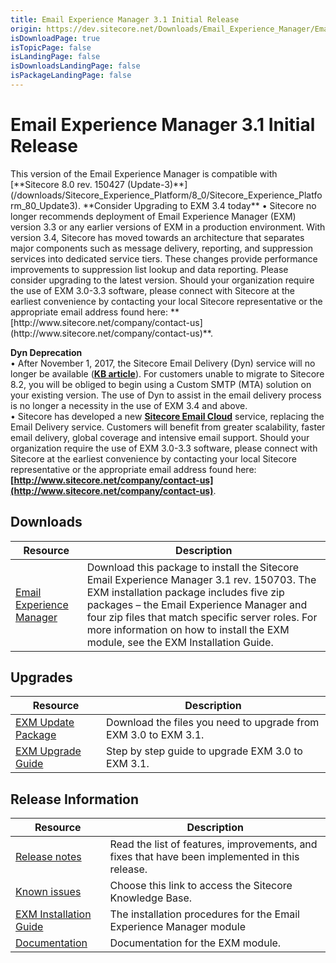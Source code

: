 ```yaml
---
title: Email Experience Manager 3.1 Initial Release
origin: https://dev.sitecore.net/Downloads/Email_Experience_Manager/Email_Experience_Manager_31/Email_Experience_Manager_31_Initial_Release
isDownloadPage: true
isTopicPage: false
isLandingPage: false
isDownloadsLandingPage: false
isPackageLandingPage: false
---
```


# Email Experience Manager 3.1 Initial Release

  <Alert variant='warning' mb={4}>
    <AlertIcon />
    This version of the Email Experience Manager is compatible with [**Sitecore 8.0 rev. 150427 (Update-3)**](/downloads/Sitecore_Experience_Platform/8_0/Sitecore_Experience_Platform_80_Update3).
  </Alert>
  
  <Alert variant='warning' mb={4}>
    <AlertIcon />
    **Consider Upgrading to EXM 3.4 today**  
• Sitecore no longer recommends deployment of Email Experience Manager (EXM) version 3.3 or any earlier versions of EXM in a production environment. With version 3.4, Sitecore has moved towards an architecture that separates major components such as message delivery, reporting, and suppression services into dedicated service tiers. These changes provide performance improvements to suppression list lookup and data reporting. Please consider upgrading to the latest version. Should your organization require the use of EXM 3.0-3.3 software, please connect with Sitecore at the earliest convenience by contacting your local Sitecore representative or the appropriate email address found here: **[http://www.sitecore.net/company/contact-us](http://www.sitecore.net/company/contact-us)**.  
  
**Dyn Deprecation**  
• After November 1, 2017, the Sitecore Email Delivery (Dyn) service will no longer be available (**[KB article](https://kb.sitecore.net/articles/669456)**). For customers unable to migrate to Sitecore 8.2, you will be obliged to begin using a Custom SMTP (MTA) solution on your existing version. The use of Dyn to assist in the email delivery process is no longer a necessity in the use of EXM 3.4 and above.  
• Sitecore has developed a new **[Sitecore Email Cloud](https://doc.sitecore.net/email_experience_manager/configuring_the_delivery_process/message_transfer_agent/the_sitecore_email_cloud_compared_to_the_custom_smtp)** service, replacing the Email Delivery service. Customers will benefit from greater scalability, faster email delivery, global coverage and intensive email support. Should your organization require the use of EXM 3.0-3.3 software, please connect with Sitecore at the earliest convenience by contacting your local Sitecore representative or the appropriate email address found here: **[http://www.sitecore.net/company/contact-us](http://www.sitecore.net/company/contact-us)**.
  </Alert>
  

## Downloads

 | Resource | Description |
 | --- | --- |
 | [Email Experience Manager](https://scdp.blob.core.windows.net/downloads/Email%20Experience%20Manager/Email%20Experience%20Manager%2031/Email%20Experience%20Manager%2031%20Initial%20Release/Secure/EXM%2031%20rev%20150703.zip) | Download this package to install the Sitecore Email Experience Manager 3.1 rev. 150703. The EXM installation package includes five zip packages – the Email Experience Manager and four zip files that match specific server roles. For more information on how to install the EXM module, see the EXM Installation Guide. |

## Upgrades

 | Resource | Description |
 | --- | --- |
 | [EXM Update Package](https://scdp.blob.core.windows.net/downloads/Email%20Experience%20Manager/Email%20Experience%20Manager%2031/Email%20Experience%20Manager%2031%20Initial%20Release/Secure/Email%20Experience%20Manager%2031%20rev%20150703.update) | Download the files you need to upgrade from EXM 3.0 to EXM 3.1.  <br /> |
 | [EXM Upgrade Guide](https://scdp.blob.core.windows.net/downloads/Email%20Experience%20Manager/Email%20Experience%20Manager%2031/Email%20Experience%20Manager%2031%20Initial%20Release/Secure/EXM%203%201%20Update%20Instructions.pdf) | Step by step guide to upgrade EXM 3.0 to EXM 3.1. |

## Release Information

 | Resource | Description |
 | --- | --- |
 | [Release notes](/downloads/Email_Experience_Manager/Email_Experience_Manager_31/Email_Experience_Manager_31_Initial_Release/Version_Resources/Release_Notes) | Read the list of features, improvements, and fixes that have been implemented in this release.  <br /> |
 | [Known issues](https://kb.sitecore.net/articles/149565) | Choose this link to access the Sitecore Knowledge Base. |
 | [EXM Installation Guide](https://scdp.blob.core.windows.net/downloads/Email%20Experience%20Manager/Email%20Experience%20Manager%2031/Email%20Experience%20Manager%2031%20Initial%20Release/Secure/EXMInstallationGuide31.pdf) | The installation procedures for the Email Experience Manager module |
 | [Documentation](https://doc.sitecore.net:443/en/Products/Email_Experience_Manager) | Documentation for the EXM module. |